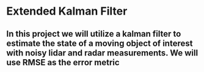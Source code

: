 # Extended Kalman Filter

In this project we will utilize a kalman filter to estimate the state of a moving object of interest with noisy lidar and radar measurements.
We will use RMSE as the error metric
---
